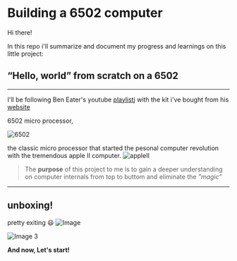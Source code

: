 # Building a 6502 computer
Hi there!

In this repo i'll summarize and document my progress and learnings on this little project:

## **“Hello, world” from scratch on a 6502**
---

I'll be following Ben Eater's youtube [playlist](https://www.youtube.com/watch?v=LnzuMJLZRdU&list=PLowKtXNTBypFbtuVMUVXNR0z1mu7dp7eH&index=1)j with the kit i've bought from his [website](https://eater.net/6502)

6502 micro processor,

![6502](https://user-images.githubusercontent.com/24626396/181092263-4c568e25-4b2b-43f3-99b1-a04720b0543d.png)


the classic micro processor that started the pesonal computer revolution with the tremendous apple II computer. ![appleII](https://images.all-free-download.com/images/graphiclarge/apple_ii_564638.jpg)

 > The **purpose** of this project to me is to gain a deeper  understanding on computer internals from top to buttom and eliminate the _"magic"_ 
------
## unboxing!
pretty exiting :smiley: ![Image](https://user-images.githubusercontent.com/24626396/181089938-741192fd-5eaa-4490-9b9f-cbb9de933f87.jpeg)

![Image 3](https://user-images.githubusercontent.com/24626396/181093710-9258508e-7bc7-4a3d-a293-2caa418afbf5.jpeg)

**And now, Let's start!**
